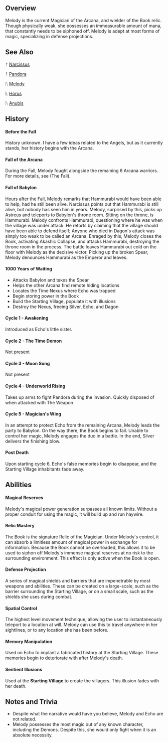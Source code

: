 ## Overview
Melody is the current Magician of the Arcana, and wielder of the Book relic. Though physically weak, she possesses 
an immeasurable amount of mana, that constantly needs to be siphoned off. Melody is adept at most forms of magic, 
specializing in defense projections.

## See Also
&#x16a0; [Narcissus](./characters/narcissus)

&#x16A1; [Pandora](./characters/pandora)

&#x16A2; [Melody](./characters/melody)

&#x16A3; [Horus](./characters/horus) 

&#x16A4; [Anubis](./characters/anubis)


## History
#### Before the Fall
History unknown. I have a few ideas related to the Angels, but as it currently stands, her history begins with the Arcana. 

#### Fall of the Arcana
During the Fall, Melody fought alongside the remaining 6 Arcana warriors. For more details, see (The Fall).

#### Fall of Babylon
Hours after the Fall, Melody remarks that Hammurabi would have been able to help, had he still been alive. Narcissus 
points out that Hammurabi is still alive, but nobody has seen him in years. Melody, surprised by this, picks up 
Astreus and teleports to Babylon's throne room. Sitting on the throne, is Hammurabi. Melody confronts Hammurabi, 
questioning where he was when the village was under attack. He retorts by claiming that the village should have been 
able to defend itself; Anyone who died in Dagon's attack was simply too weak to be called an Arcana. Enraged by this,
Melody closes the Book, activating Akashic Collapse, and attacks Hammurabi, destroying the throne room in the process. 
The battle leaves Hammurabi out cold on the floor with Melody as the decisive victor. Picking up the broken Spear, Melody denounces Hammurabi as the Emperor and leaves.  

#### 1000 Years of Waiting
- Attacks Babylon and takes the Spear
- Helps the other Arcana find remote hiding locations
- Locates the Time Nexus where Echo was trapped
- Begin storing power in the Book
- Build the Starting Village, populate it with illusions
- Destroy the Nexus, freeing Silver, Echo, and Dagon 

#### Cycle 1 - Awakening
Introduced as Echo's little sister. 

#### Cycle 2 - The Time Demon
Not present

#### Cycle 3 - Moon Song
Not present

#### Cycle 4 - Underworld Rising
Takes up arms to fight Pandora during the invasion. Quickly disposed of when attacked with The Weapon

#### Cycle 5 - Magician's Wing
In an attempt to protect Echo from the remaining Arcana, Melody leads the party to Babylon. On the way there, the Book begins to fail. 
Unable to control her magic, Melody engages the duo in a battle. In the end, Silver delivers the finishing blow.

#### Post Death
Upon starting cycle 6, Echo's false memories begin to disappear, and the Starting Village inhabitants fade away. 

## Abilities
#### Magical Reserves
Melody's magical power generation surpasses all known limits. Without a proper conduit for using the magic, it will build up and run haywire. 

#### Relic Mastery
The Book is the signature Relic of the Magician. Under Melody's control, it can absorb a limitless amount of magical power in exchange for information. Because the Book cannot be overloaded, this allows it to be used to siphon off Melody's immense magical reserves at no risk to the surrounding environment. This effect is only active when the Book is open. 

#### Defense Projection
A series of magical shields and barriers that are impenetrable by most weapons and abilities. These can be created 
on a large-scale, such as the barrier surrounding the Starting Village, or on a small scale, such as the shields she uses during combat.

#### Spatial Control
The highest level movement technique, allowing the user to instantaneously teleport to a location at will. Melody can use this to travel anywhere in her sightlines, or to any location she has been before. 

#### Memory Manipulation
Used on Echo to implant a fabricated history at the Starting Village. These memories begin to deteriorate with after Melody's death.

#### Sentient Illusions
Used at the **Starting Village** to create the villagers. This illusion fades with her death. 


## Notes and Trivia
- Despite what the narrative would have you believe, Melody and Echo are not related. 
- Melody possesses the most magic out of any known character, including the Demons. Despite this, she would only fight when it is an absolute necessity. 